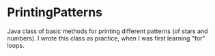 # PrintingPatterns
Java class of basic methods for printing different patterns (of stars and numbers). I wrote this class as practice, when I was first learning "for" loops. 
